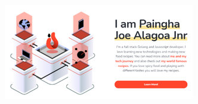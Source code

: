 <a href="https://paingha.github.io/iamjollof" align="center">
  <img alt="stor logo" src="https://raw.githubusercontent.com/paingha/paingha/master/github-about-img.PNG">
</a>
